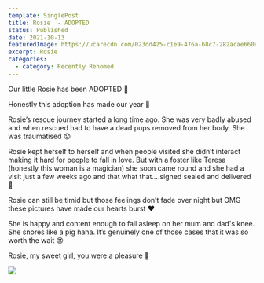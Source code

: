 ```yaml
---
template: SinglePost
title: Rosie  - ADOPTED
status: Published
date: 2021-10-13
featuredImage: https://ucarecdn.com/023dd425-c1e9-476a-b8c7-282acae660ea/-/crop/280x168/0,110/-/preview/
excerpt: Rosie
categories:
  - category: Recently Rehomed
---
```

Our little Rosie has been ADOPTED 🎈

Honestly this adoption has made our year 🥰

Rosie’s rescue journey started a long time ago. She was very badly abused and when rescued  had to have a dead pups removed from her body. She was traumatised 😞

Rosie kept herself to herself and when people visited she didn’t interact making it hard for people to fall in love. But with a foster like Teresa (honestly this woman is a magician) she soon came round and she had a visit just a few weeks ago and that what that….signed sealed and delivered 🐶

Rosie can still be timid but those feelings don’t fade over night but OMG these pictures have made our hearts burst ❤️

She is happy and content enough to fall asleep on her mum and dad's knee. She snores like a pig haha. It’s genuinely one of those cases that it was so worth the wait 😍

Rosie, my sweet girl, you were a pleasure 🐶

![](https://ucarecdn.com/e6d88b41-92ec-4c7c-bdd5-059f0add6ae4/)